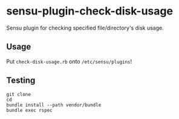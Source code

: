 sensu-plugin-check-disk-usage
=============================

Sensu plugin for checking specified file/directory's disk usage.

Usage
-----------------------------

Put `check-disk-usage.rb` onto `/etc/sensu/plugins`!

Testing
-----------------------------

```
git clone
cd
bundle install --path vendor/bundle
bundle exec rspec
```
